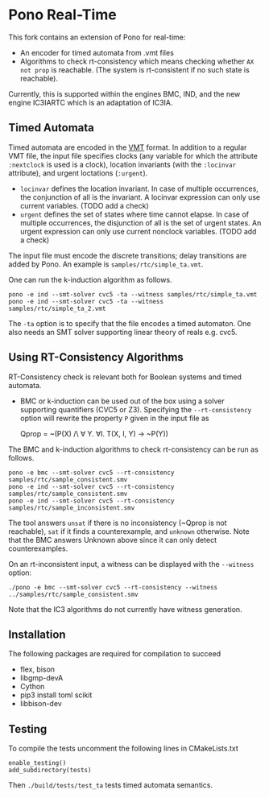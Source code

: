 # Pono Real-Time
This fork contains an extension of Pono for real-time:
- An encoder for timed automata from .vmt files
- Algorithms to check rt-consistency which means checking whether `AX not prop` is reachable.
(The system is rt-consistent if no such state is reachable).

Currently, this is supported within the engines BMC, IND, and the new engine IC3IARTC
which is an adaptation of IC3IA.

## Timed Automata
Timed automata are encoded in the [VMT](https://vmt-lib.fbk.eu/) format. In addition to
a regular VMT file, the input file specifies clocks (any variable for which the attribute `:nextclock` is used is a clock),
location invariants (with the `:locinvar` attribute), and urgent loctations (`:urgent`).

- `locinvar` defines the location invariant. In case of multiple occurrences, the conjunction of all is the invariant.
A locinvar expression can only use current variables. (TODO add a check)
- `urgent` defines the set of states where time cannot elapse. In case of multiple occurrences, the disjunction of all is the set of urgent states. An urgent expression can only use current nonclock variables. (TODO add a check)

The input file must encode the discrete transitions; delay transitions are added by Pono.
An example is `samples/rtc/simple_ta.vmt`.

One can run the k-induction algorithm as follows.

    pono -e ind --smt-solver cvc5 -ta --witness samples/rtc/simple_ta.vmt
    pono -e ind --smt-solver cvc5 -ta --witness samples/rtc/simple_ta_2.vmt

The `-ta` option is to specify that the file encodes a timed automaton.
One also needs an SMT solver supporting linear theory of reals e.g. cvc5.

## Using RT-Consistency Algorithms
RT-Consistency check is relevant both for Boolean systems and timed automata.

- BMC or k-induction can be used out of the box using a solver supporting quantifiers (CVC5 or Z3).
Specifying the `--rt-consistency` option will rewrite the property `P` given in the input file as 

    Qprop = ~(P(X) /\ ∀ Y. ∀I. T(X, I, Y) -> ~P(Y))

The BMC and k-induction algorithms to check rt-consistency can be run as follows.

    pono -e bmc --smt-solver cvc5 --rt-consistency samples/rtc/sample_consistent.smv
    pono -e ind --smt-solver cvc5 --rt-consistency samples/rtc/sample_consistent.smv
    pono -e ind --smt-solver cvc5 --rt-consistency samples/rtc/sample_inconsistent.smv

The tool answers `unsat` if there is no inconsistency (~Qprop is not reachable),
`sat` if it finds a counterexample, and `unknown` otherwise.
Note that the BMC answers Unknown above since it can only detect counterexamples.

On an rt-inconsistent input, a witness can be displayed with the `--witness` option:

    ./pono -e bmc --smt-solver cvc5 --rt-consistency --witness ../samples/rtc/sample_consistent.smv

Note that the IC3 algorithms do not currently have witness generation.

## Installation
The following packages are required for compilation to succeed

- flex, bison
- libgmp-devA
- Cython
- pip3 install toml scikit
- libbison-dev

## Testing
To compile the tests uncomment the following lines in CMakeLists.txt

    enable_testing()
    add_subdirectory(tests)

Then `./build/tests/test_ta` tests timed automata semantics.